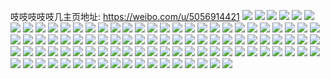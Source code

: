 吱吱吱吱吱几主页地址: https://weibo.com/u/5056914421 
![](https://wx4.sinaimg.cn/mw2000/005weirPly1h910xqiqo9j30u011hdmf.jpg) 
![](https://wx4.sinaimg.cn/mw2000/005weirPly1h910xreq0cj30u00xjq8w.jpg) 
![](https://wx4.sinaimg.cn/mw2000/005weirPly1h910xs9ks2j30u00u0tgh.jpg) 
![](https://wx4.sinaimg.cn/mw2000/005weirPly1h910xt3f1qj30u00u0jxu.jpg) 
![](https://wx4.sinaimg.cn/mw2000/005weirPly1h91d1i4wjnj30u0153k0v.jpg) 
![](https://wx4.sinaimg.cn/mw2000/005weirPly1h91d1j75cwj30u00xudox.jpg) 
![](https://wx4.sinaimg.cn/mw2000/005weirPly1h911mb4scjj30u014jguc.jpg) 
![](https://wx4.sinaimg.cn/mw2000/005weirPgy1h8ysd1gbpsj30u014zk4y.jpg) 
![](https://wx4.sinaimg.cn/mw2000/005weirPgy1h8ysd2lizuj30u019zaia.jpg) 
![](https://wx4.sinaimg.cn/mw2000/005weirPgy1h8ysd41e4jj30u01407fn.jpg) 
![](https://wx4.sinaimg.cn/mw2000/005weirPgy1h8ysjmfbb9j317s0u0wmu.jpg) 
![](https://wx4.sinaimg.cn/mw2000/005weirPgy1h8ysjspkccj31g10u07fv.jpg) 
![](https://wx4.sinaimg.cn/mw2000/005weirPgy1h8wsa5krwhj32c02c0u0x.jpg) 
![](https://wx4.sinaimg.cn/mw2000/005weirPgy1h8wsle8412j32aq35se83.jpg) 
![](https://wx4.sinaimg.cn/mw2000/005weirPgy1h8wsuea3ujj31sc2emu0y.jpg) 
![](https://wx4.sinaimg.cn/mw2000/005weirPgy1h8wsa75ahzj32c02c0e81.jpg) 
![](https://wx4.sinaimg.cn/mw2000/005weirPgy1h8wsa8of2wj32c02c0b29.jpg) 
![](https://wx4.sinaimg.cn/mw2000/005weirPly1h8uxx44d4yj30k10s4gpc.jpg) 
![](https://wx4.sinaimg.cn/mw2000/005weirPly1h8tcqh464jj30wi1ych9r.jpg) 
![](https://wx4.sinaimg.cn/mw2000/005weirPly1h8qg58rdg7j31o0280e82.jpg) 
![](https://wx4.sinaimg.cn/mw2000/005weirPly1h8l08o346rj323u35shdw.jpg) 
![](https://wx4.sinaimg.cn/mw2000/005weirPly1h8l08uytbzj31o0280qv5.jpg) 
![](https://wx4.sinaimg.cn/mw2000/005weirPly1h8l08pf538j314o1p01kx.jpg) 
![](https://wx4.sinaimg.cn/mw2000/005weirPly1h8l08l3xtqj30u2142jyi.jpg) 
![](https://wx4.sinaimg.cn/mw2000/005weirPly1h8l08qrtmwj329q1ihkjl.jpg) 
![](https://wx4.sinaimg.cn/mw2000/005weirPly1h8l08rhbguj30ty13ygvd.jpg) 
![](https://wx4.sinaimg.cn/mw2000/005weirPly1h8l08sws9wj32et221u0y.jpg) 
![](https://wx4.sinaimg.cn/mw2000/005weirPly1h8l0ayi3c4j31900u0n4a.jpg) 
![](https://wx4.sinaimg.cn/mw2000/005weirPly1h8l0duvybgj316q1s2txc.jpg) 
![](https://wx4.sinaimg.cn/mw2000/005weirPly1h8l0dw28tgj31eo2404qp.jpg) 
![](https://wx4.sinaimg.cn/mw2000/005weirPly1h8glenlnd2j31kc1t4e81.jpg) 
![](https://wx4.sinaimg.cn/mw2000/005weirPly1h8gls8v1qvj3103103n8z.jpg) 
![](https://wx4.sinaimg.cn/mw2000/005weirPly1h7z87l86kdj30u01407c8.jpg) 
![](https://wx4.sinaimg.cn/mw2000/005weirPly1h7z87k5h7kj30u0140tfy.jpg) 
![](https://wx4.sinaimg.cn/mw2000/005weirPly1h7tznfksn4j30u012z0zz.jpg) 
![](https://wx4.sinaimg.cn/mw2000/005weirPly1h7tzng05n1j30u011o45i.jpg) 
![](https://wx4.sinaimg.cn/mw2000/005weirPly1h7ns9536s5j30wi1ychdt.jpg) 
![](https://wx4.sinaimg.cn/mw2000/005weirPly1h7lc3h234ij30u01hc10u.jpg) 
![](https://wx4.sinaimg.cn/mw2000/005weirPly1h7ifzy9ya6j30u01sy78i.jpg) 
![](https://wx4.sinaimg.cn/mw2000/005weirPly1h7ifzywhmlj30u01hcdu1.jpg) 
![](https://wx4.sinaimg.cn/mw2000/005weirPly1h7ifzzaenkj30u01hc461.jpg) 
![](https://wx4.sinaimg.cn/mw2000/005weirPly1h7cqdfyr9tj30wi1yctip.jpg) 
![](https://wx4.sinaimg.cn/mw2000/005weirPly1h784xirvm3j30u00u0jvn.jpg) 
![](https://wx4.sinaimg.cn/mw2000/005weirPly1h784zxojddj30u00u0wh6.jpg) 
![](https://wx4.sinaimg.cn/mw2000/005weirPly1h784yz9y07j30u00yc79b.jpg) 
![](https://wx4.sinaimg.cn/mw2000/005weirPly1h784z1k3qkj30u00u0tdt.jpg) 
![](https://wx4.sinaimg.cn/mw2000/005weirPly1h7850clnquj30u00u0ac8.jpg) 
![](https://wx4.sinaimg.cn/mw2000/005weirPly1h76dawptbrj30u00wywfs.jpg) 
![](https://wx4.sinaimg.cn/mw2000/005weirPly1h76daxq96tj30u00u0q86.jpg) 
![](https://wx4.sinaimg.cn/mw2000/005weirPly1h76db6fb46j30u00u0gnx.jpg) 
![](https://wx4.sinaimg.cn/mw2000/005weirPly1h76db1uybzj30u00u012u.jpg) 
![](https://wx4.sinaimg.cn/mw2000/005weirPly1h71dk3vojsj30wi11aaba.jpg) 
![](https://wx4.sinaimg.cn/mw2000/005weirPly1h6yra1jddzj30u0140n24.jpg) 
![](https://wx4.sinaimg.cn/mw2000/005weirPly1h6yra27ektj30u0140n7o.jpg) 
![](https://wx4.sinaimg.cn/mw2000/005weirPly1h6yra2ro9zj30u0140q7r.jpg) 
![](https://wx4.sinaimg.cn/mw2000/005weirPly1h6yra39awaj30u00u0jxd.jpg) 
![](https://wx4.sinaimg.cn/mw2000/005weirPly1h6yra3wohhj30u00u043s.jpg) 
![](https://wx4.sinaimg.cn/mw2000/005weirPly1h6yra4uruxj30u00u0tcr.jpg) 
![](https://wx4.sinaimg.cn/mw2000/005weirPly1h6yra5fyn4j30u014043m.jpg) 
![](https://wx4.sinaimg.cn/mw2000/005weirPly1h6yra60n6tj30u00u0tff.jpg) 
![](https://wx4.sinaimg.cn/mw2000/005weirPly1h6u5444lj8j30u00u0zmh.jpg) 
![](https://wx4.sinaimg.cn/mw2000/005weirPly1h6u54q61q0j30u01hcn2l.jpg) 
![](https://wx4.sinaimg.cn/mw2000/005weirPly1h6u543ep42j30u00u0q8r.jpg) 
![](https://wx4.sinaimg.cn/mw2000/005weirPly1h6sdg8940nj30u0140q59.jpg) 
![](https://wx4.sinaimg.cn/mw2000/005weirPly1h6sdg8o63ej30u01510zj.jpg) 
![](https://wx4.sinaimg.cn/mw2000/005weirPly1h6sdg7rrasj30u00zz3zz.jpg) 
![](https://wx4.sinaimg.cn/mw2000/005weirPly1h6sdg960knj30u00yvgqt.jpg) 
![](https://wx4.sinaimg.cn/mw2000/005weirPly1h6p2g1vaitj30u00u0afs.jpg) 
![](https://wx4.sinaimg.cn/mw2000/005weirPly1h6mmt0zqm3j30u014075h.jpg) 
![](https://wx4.sinaimg.cn/mw2000/005weirPly1h6jpzo8vutj32c02q8e82.jpg) 
![](https://wx4.sinaimg.cn/mw2000/005weirPly1h6jpzmex50j31o61p0b29.jpg) 
![](https://wx4.sinaimg.cn/mw2000/005weirPly1h6jpzq13b7j323w2f8b2a.jpg) 
![](https://wx4.sinaimg.cn/mw2000/005weirPly1h6jpzrqbeij326u26e4aw.jpg) 
![](https://wx4.sinaimg.cn/mw2000/005weirPly1h6jpzqglc3j30u0140wfr.jpg) 
![](https://wx4.sinaimg.cn/mw2000/005weirPly1h6jpzqssd9j30u0140jt7.jpg) 
![](https://wx4.sinaimg.cn/mw2000/005weirPly1h6jpzr1v4cj30u0140q4e.jpg) 
![](https://wx4.sinaimg.cn/mw2000/005weirPly1h6b48q589aj30u00u00ud.jpg) 
![](https://wx4.sinaimg.cn/mw2000/005weirPly1h64q8gu387j30wb15ujuw.jpg) 
![](https://wx4.sinaimg.cn/mw2000/005weirPly1h62zsdpiz7j30u01707c0.jpg) 
![](https://wx4.sinaimg.cn/mw2000/005weirPly1h62zsd7jhoj30u00u0dlp.jpg) 
![](https://wx4.sinaimg.cn/mw2000/005weirPly1h62zse9i66j30uu0u0myx.jpg) 
![](https://wx4.sinaimg.cn/mw2000/005weirPly1h5ub87srfmj30u01407b4.jpg) 
![](https://wx4.sinaimg.cn/mw2000/005weirPly1h5llejolj5j30wi1b9h0w.jpg) 
![](https://wx4.sinaimg.cn/mw2000/005weirPly1h5lle8blqbj320z20zb29.jpg) 
![](https://wx4.sinaimg.cn/mw2000/005weirPly1h5k3hl50s6j30u0140tft.jpg) 
![](https://wx4.sinaimg.cn/mw2000/005weirPly1h48hwbmltjj30u0112woe.jpg) 
![](https://wx4.sinaimg.cn/mw2000/005weirPly1h411tnz2uzj32c02c0kjm.jpg) 
![](https://wx4.sinaimg.cn/mw2000/005weirPly1h411tlxuahj32c02c04qq.jpg) 
![](https://wx4.sinaimg.cn/mw2000/005weirPly1h3z6bujlsuj30wi1yc1kx.jpg) 
![](https://wx4.sinaimg.cn/mw2000/005weirPly1h3wziavrwpj31o029mx6p.jpg) 
![](https://wx4.sinaimg.cn/mw2000/005weirPly1h3np9zqfq1j32c0313e82.jpg) 
![](https://wx4.sinaimg.cn/mw2000/005weirPly1h3npc0ouhgj30u01407cv.jpg) 
![](https://wx4.sinaimg.cn/mw2000/005weirPly1h3npc0zvu7j31400u0jx3.jpg) 
![](https://wx4.sinaimg.cn/mw2000/005weirPly1h3npeqrbipj31400u0aek.jpg) 
![](https://wx4.sinaimg.cn/mw2000/005weirPly1h3npa1bgb7j32c0340qv5.jpg) 
![](https://wx4.sinaimg.cn/mw2000/005weirPly1h3npeqxrtzj30u0140dm0.jpg) 
![](https://wx4.sinaimg.cn/mw2000/005weirPly1h3nper7pyhj31400u0n65.jpg) 
![](https://wx4.sinaimg.cn/mw2000/005weirPly1h3npers6h6j32c02c07wh.jpg) 
![](https://wx4.sinaimg.cn/mw2000/005weirPly1h3npa2o1cmj31qr2tznpd.jpg) 
